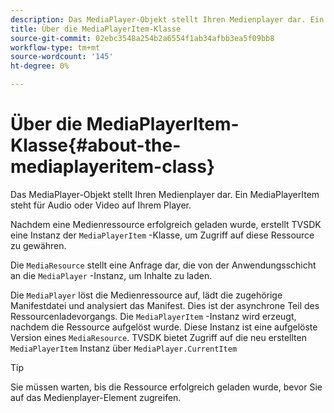 ```yaml
---
description: Das MediaPlayer-Objekt stellt Ihren Medienplayer dar. Ein MediaPlayerItem steht für Audio oder Video auf Ihrem Player.
title: Über die MediaPlayerItem-Klasse
source-git-commit: 02ebc3548a254b2a6554f1ab34afbb3ea5f09bb8
workflow-type: tm+mt
source-wordcount: '145'
ht-degree: 0%

---
```


# Über die MediaPlayerItem-Klasse{#about-the-mediaplayeritem-class}

Das MediaPlayer-Objekt stellt Ihren Medienplayer dar. Ein MediaPlayerItem steht für Audio oder Video auf Ihrem Player.

Nachdem eine Medienressource erfolgreich geladen wurde, erstellt TVSDK eine Instanz der `MediaPlayerItem` -Klasse, um Zugriff auf diese Ressource zu gewähren.

Die `MediaResource` stellt eine Anfrage dar, die von der Anwendungsschicht an die `MediaPlayer` -Instanz, um Inhalte zu laden.

Die `MediaPlayer` löst die Medienressource auf, lädt die zugehörige Manifestdatei und analysiert das Manifest. Dies ist der asynchrone Teil des Ressourcenladevorgangs. Die `MediaPlayerItem` -Instanz wird erzeugt, nachdem die Ressource aufgelöst wurde. Diese Instanz ist eine aufgelöste Version eines `MediaResource`. TVSDK bietet Zugriff auf die neu erstellten `MediaPlayerItem` Instanz über `MediaPlayer.CurrentItem`

>[!TIP]
>
>Sie müssen warten, bis die Ressource erfolgreich geladen wurde, bevor Sie auf das Medienplayer-Element zugreifen.
